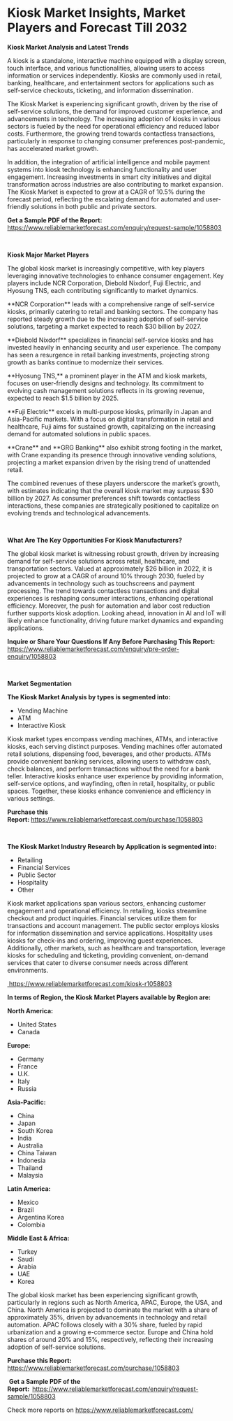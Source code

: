 <p><h1>Kiosk Market Insights, Market Players and Forecast Till 2032</h1></p><p><strong>Kiosk Market Analysis and Latest Trends</strong></p>
<p><p>A kiosk is a standalone, interactive machine equipped with a display screen, touch interface, and various functionalities, allowing users to access information or services independently. Kiosks are commonly used in retail, banking, healthcare, and entertainment sectors for applications such as self-service checkouts, ticketing, and information dissemination.</p><p>The Kiosk Market is experiencing significant growth, driven by the rise of self-service solutions, the demand for improved customer experience, and advancements in technology. The increasing adoption of kiosks in various sectors is fueled by the need for operational efficiency and reduced labor costs. Furthermore, the growing trend towards contactless transactions, particularly in response to changing consumer preferences post-pandemic, has accelerated market growth.</p><p>In addition, the integration of artificial intelligence and mobile payment systems into kiosk technology is enhancing functionality and user engagement. Increasing investments in smart city initiatives and digital transformation across industries are also contributing to market expansion. The Kiosk Market is expected to grow at a CAGR of 10.5% during the forecast period, reflecting the escalating demand for automated and user-friendly solutions in both public and private sectors.</p></p>
<p><strong>Get a Sample PDF of the Report:&nbsp;</strong> <a href="https://www.reliablemarketforecast.com/enquiry/request-sample/1058803?utm_campaign=2200&utm_medium=2&utm_source=Github&utm_content=ia&utm_term=18022025&utm_id=kiosk">https://www.reliablemarketforecast.com/enquiry/request-sample/1058803</a></p>
<p>&nbsp;</p>
<p><strong>Kiosk Major Market Players</strong></p>
<p><p>The global kiosk market is increasingly competitive, with key players leveraging innovative technologies to enhance consumer engagement. Key players include NCR Corporation, Diebold Nixdorf, Fuji Electric, and Hyosung TNS, each contributing significantly to market dynamics.</p><p>**NCR Corporation** leads with a comprehensive range of self-service kiosks, primarily catering to retail and banking sectors. The company has reported steady growth due to the increasing adoption of self-service solutions, targeting a market expected to reach $30 billion by 2027.</p><p>**Diebold Nixdorf** specializes in financial self-service kiosks and has invested heavily in enhancing security and user experience. The company has seen a resurgence in retail banking investments, projecting strong growth as banks continue to modernize their services.</p><p>**Hyosung TNS,** a prominent player in the ATM and kiosk markets, focuses on user-friendly designs and technology. Its commitment to evolving cash management solutions reflects in its growing revenue, expected to reach $1.5 billion by 2025.</p><p>**Fuji Electric** excels in multi-purpose kiosks, primarily in Japan and Asia-Pacific markets. With a focus on digital transformation in retail and healthcare, Fuji aims for sustained growth, capitalizing on the increasing demand for automated solutions in public spaces.</p><p>**Crane** and **GRG Banking** also exhibit strong footing in the market, with Crane expanding its presence through innovative vending solutions, projecting a market expansion driven by the rising trend of unattended retail.</p><p>The combined revenues of these players underscore the market’s growth, with estimates indicating that the overall kiosk market may surpass $30 billion by 2027. As consumer preferences shift towards contactless interactions, these companies are strategically positioned to capitalize on evolving trends and technological advancements.</p></p>
<p>&nbsp;</p>
<p><strong>What Are The Key Opportunities For Kiosk Manufacturers?</strong></p>
<p><p>The global kiosk market is witnessing robust growth, driven by increasing demand for self-service solutions across retail, healthcare, and transportation sectors. Valued at approximately $26 billion in 2022, it is projected to grow at a CAGR of around 10% through 2030, fueled by advancements in technology such as touchscreens and payment processing. The trend towards contactless transactions and digital experiences is reshaping consumer interactions, enhancing operational efficiency. Moreover, the push for automation and labor cost reduction further supports kiosk adoption. Looking ahead, innovation in AI and IoT will likely enhance functionality, driving future market dynamics and expanding applications.</p></p>
<p><strong>Inquire or Share Your Questions If Any Before Purchasing This Report:</strong> <a href="https://www.reliablemarketforecast.com/enquiry/pre-order-enquiry/1058803?utm_campaign=2200&utm_medium=2&utm_source=Github&utm_content=ia&utm_term=18022025&utm_id=kiosk">https://www.reliablemarketforecast.com/enquiry/pre-order-enquiry/1058803</a></p>
<p>&nbsp;</p>
<p><strong>Market Segmentation</strong></p>
<p><strong>The Kiosk Market Analysis by types is segmented into:</strong></p>
<p><ul><li>Vending Machine</li><li>ATM</li><li>Interactive Kiosk</li></ul></p>
<p><p>Kiosk market types encompass vending machines, ATMs, and interactive kiosks, each serving distinct purposes. Vending machines offer automated retail solutions, dispensing food, beverages, and other products. ATMs provide convenient banking services, allowing users to withdraw cash, check balances, and perform transactions without the need for a bank teller. Interactive kiosks enhance user experience by providing information, self-service options, and wayfinding, often in retail, hospitality, or public spaces. Together, these kiosks enhance convenience and efficiency in various settings.</p></p>
<p><strong>Purchase this Report:&nbsp;</strong><a href="https://www.reliablemarketforecast.com/purchase/1058803?utm_campaign=2200&utm_medium=2&utm_source=Github&utm_content=ia&utm_term=18022025&utm_id=kiosk">https://www.reliablemarketforecast.com/purchase/1058803</a></p>
<p>&nbsp;</p>
<p><strong>The Kiosk Market Industry Research by Application is segmented into:</strong></p>
<p><ul><li>Retailing</li><li>Financial Services</li><li>Public Sector</li><li>Hospitality</li><li>Other</li></ul></p>
<p><p>Kiosk market applications span various sectors, enhancing customer engagement and operational efficiency. In retailing, kiosks streamline checkout and product inquiries. Financial services utilize them for transactions and account management. The public sector employs kiosks for information dissemination and service applications. Hospitality uses kiosks for check-ins and ordering, improving guest experiences. Additionally, other markets, such as healthcare and transportation, leverage kiosks for scheduling and ticketing, providing convenient, on-demand services that cater to diverse consumer needs across different environments.</p></p>
<p><a href="https://www.reliablemarketforecast.com/kiosk-r1058803?utm_campaign=2200&utm_medium=2&utm_source=Github&utm_content=ia&utm_term=18022025&utm_id=kiosk">&nbsp;https://www.reliablemarketforecast.com/kiosk-r1058803</a></p>
<p><strong>In terms of Region, the Kiosk Market Players available by Region are:</strong></p>
<p>
    <p> <strong> North America: </strong>
        <ul>
            <li>United States</li>
            <li>Canada</li>
        </ul>
        </p> 
    <p> <strong> Europe: </strong>
        <ul>
            <li>Germany</li>
            <li>France</li>
            <li>U.K.</li>
            <li>Italy</li>
            <li>Russia</li>
        </ul>
        </p> 
    <p> <strong> Asia-Pacific: </strong>
        <ul>
            <li>China</li>
            <li>Japan</li>
            <li>South Korea</li>
            <li>India</li>
            <li>Australia</li>
            <li>China Taiwan</li>
            <li>Indonesia</li>
            <li>Thailand</li>
            <li>Malaysia</li>
        </ul>
        </p> 
    <p> <strong> Latin America: </strong>
        <ul>
            <li>Mexico</li>
            <li>Brazil</li>
            <li>Argentina Korea</li>
            <li>Colombia</li>
        </ul>
        </p> 
    <p> <strong> Middle East & Africa: </strong>
        <ul>
            <li>Turkey</li>
            <li>Saudi</li>
            <li>Arabia</li>
            <li>UAE</li>
            <li>Korea</li>
        </ul>
    </p>
    </p>
<p><p>The global kiosk market has been experiencing significant growth, particularly in regions such as North America, APAC, Europe, the USA, and China. North America is projected to dominate the market with a share of approximately 35%, driven by advancements in technology and retail automation. APAC follows closely with a 30% share, fueled by rapid urbanization and a growing e-commerce sector. Europe and China hold shares of around 20% and 15%, respectively, reflecting their increasing adoption of self-service solutions.</p></p>
<p><strong>Purchase this Report: </strong><a href="https://www.reliablemarketforecast.com/purchase/1058803?utm_campaign=2200&utm_medium=2&utm_source=Github&utm_content=ia&utm_term=18022025&utm_id=kiosk">https://www.reliablemarketforecast.com/purchase/1058803</a></p>
<p>&nbsp;<strong>Get a Sample PDF of the Report:&nbsp;&nbsp;</strong><a href="https://www.reliablemarketforecast.com/enquiry/request-sample/1058803?utm_campaign=2200&utm_medium=2&utm_source=Github&utm_content=ia&utm_term=18022025&utm_id=kiosk">https://www.reliablemarketforecast.com/enquiry/request-sample/1058803</a></p>
<p><strong></strong></p>
<p>Check more reports on <a href="https://www.reliablemarketforecast.com/?utm_campaign=2200&utm_medium=2&utm_source=Github&utm_content=ia&utm_term=18022025&utm_id=kiosk">https://www.reliablemarketforecast.com/</a></p>